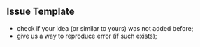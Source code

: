 ## Issue Template
- check if your idea (or similar to yours) was not added before;
- give us a way to reproduce error (if such exists);
